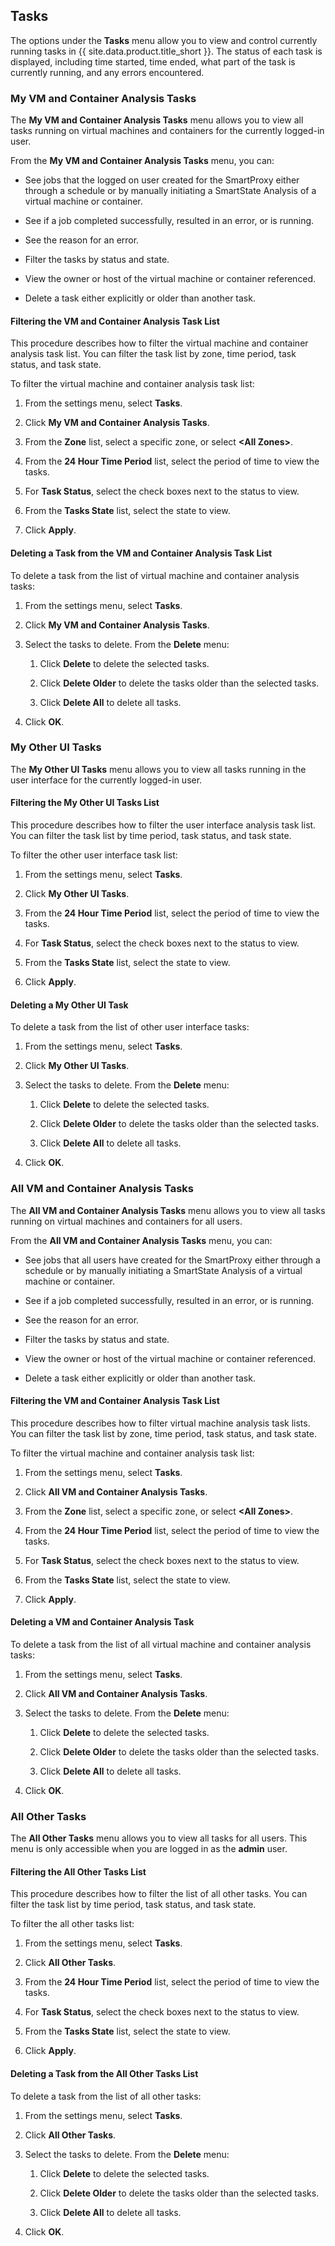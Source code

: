 ## Tasks

The options under the **Tasks** menu allow you to view and control
currently running tasks in {{ site.data.product.title_short }}. The status of each task is
displayed, including time started, time ended, what part of the task is
currently running, and any errors encountered.

### My VM and Container Analysis Tasks

The **My VM and Container Analysis Tasks** menu allows you to view all
tasks running on virtual machines and containers for the currently
logged-in user.

From the **My VM and Container Analysis Tasks** menu, you can:

  - See jobs that the logged on user created for the SmartProxy either
    through a schedule or by manually initiating a SmartState Analysis
    of a virtual machine or container.

  - See if a job completed successfully, resulted in an error, or is
    running.

  - See the reason for an error.

  - Filter the tasks by status and state.

  - View the owner or host of the virtual machine or container
    referenced.

  - Delete a task either explicitly or older than another task.

#### Filtering the VM and Container Analysis Task List

This procedure describes how to filter the virtual machine and container
analysis task list. You can filter the task list by zone, time period,
task status, and task state.

To filter the virtual machine and container analysis task list:

1.  From the settings menu, select **Tasks**.

2.  Click **My VM and Container Analysis Tasks**.

3.  From the **Zone** list, select a specific zone, or select **\<All
    Zones\>**.

4.  From the **24 Hour Time Period** list, select the period of time to
    view the tasks.

5.  For **Task Status**, select the check boxes next to the status to
    view.

6.  From the **Tasks State** list, select the state to view.

7.  Click **Apply**.

#### Deleting a Task from the VM and Container Analysis Task List

To delete a task from the list of virtual machine and container analysis
tasks:

1.  From the settings menu, select **Tasks**.

2.  Click **My VM and Container Analysis Tasks**.

3.  Select the tasks to delete. From the **Delete** menu:

    1.  Click **Delete** to delete the selected tasks.

    2.  Click **Delete Older** to delete the tasks older than the
        selected tasks.

    3.  Click **Delete All** to delete all tasks.

4.  Click **OK**.

### My Other UI Tasks

The **My Other UI Tasks** menu allows you to view all tasks running in
the user interface for the currently logged-in user.

#### Filtering the My Other UI Tasks List

This procedure describes how to filter the user interface analysis task
list. You can filter the task list by time period, task status, and task
state.

To filter the other user interface task list:

1.  From the settings menu, select **Tasks**.

2.  Click **My Other UI Tasks**.

3.  From the **24 Hour Time Period** list, select the period of time to
    view the tasks.

4.  For **Task Status**, select the check boxes next to the status to
    view.

5.  From the **Tasks State** list, select the state to view.

6.  Click **Apply**.

#### Deleting a My Other UI Task

To delete a task from the list of other user interface tasks:

1.  From the settings menu, select **Tasks**.

2.  Click **My Other UI Tasks**.

3.  Select the tasks to delete. From the **Delete** menu:

    1.  Click **Delete** to delete the selected tasks.

    2.  Click **Delete Older** to delete the tasks older than the
        selected tasks.

    3.  Click **Delete All** to delete all tasks.

4.  Click **OK**.

### All VM and Container Analysis Tasks

The **All VM and Container Analysis Tasks** menu allows you to view all
tasks running on virtual machines and containers for all users.

From the **All VM and Container Analysis Tasks** menu, you can:

  - See jobs that all users have created for the SmartProxy either
    through a schedule or by manually initiating a SmartState Analysis
    of a virtual machine or container.

  - See if a job completed successfully, resulted in an error, or is
    running.

  - See the reason for an error.

  - Filter the tasks by status and state.

  - View the owner or host of the virtual machine or container
    referenced.

  - Delete a task either explicitly or older than another task.

#### Filtering the VM and Container Analysis Task List

This procedure describes how to filter virtual machine analysis task
lists. You can filter the task list by zone, time period, task status,
and task state.

To filter the virtual machine and container analysis task list:

1.  From the settings menu, select **Tasks**.

2.  Click **All VM and Container Analysis Tasks**.

3.  From the **Zone** list, select a specific zone, or select **\<All
    Zones\>**.

4.  From the **24 Hour Time Period** list, select the period of time to
    view the tasks.

5.  For **Task Status**, select the check boxes next to the status to
    view.

6.  From the **Tasks State** list, select the state to view.

7.  Click **Apply**.

#### Deleting a VM and Container Analysis Task

To delete a task from the list of all virtual machine and container
analysis tasks:

1.  From the settings menu, select **Tasks**.

2.  Click **All VM and Container Analysis Tasks**.

3.  Select the tasks to delete. From the **Delete** menu:

    1.  Click **Delete** to delete the selected tasks.

    2.  Click **Delete Older** to delete the tasks older than the
        selected tasks.

    3.  Click **Delete All** to delete all tasks.

4.  Click **OK**.

### All Other Tasks

The **All Other Tasks** menu allows you to view all tasks for all users.
This menu is only accessible when you are logged in as the **admin**
user.

#### Filtering the All Other Tasks List

This procedure describes how to filter the list of all other tasks. You
can filter the task list by time period, task status, and task state.

To filter the all other tasks list:

1.  From the settings menu, select **Tasks**.

2.  Click **All Other Tasks**.

3.  From the **24 Hour Time Period** list, select the period of time to
    view the tasks.

4.  For **Task Status**, select the check boxes next to the status to
    view.

5.  From the **Tasks State** list, select the state to view.

6.  Click **Apply**.

#### Deleting a Task from the All Other Tasks List

To delete a task from the list of all other tasks:

1.  From the settings menu, select **Tasks**.

2.  Click **All Other Tasks**.

3.  Select the tasks to delete. From the **Delete** menu:

    1.  Click **Delete** to delete the selected tasks.

    2.  Click **Delete Older** to delete the tasks older than the
        selected tasks.

    3.  Click **Delete All** to delete all tasks.

4.  Click **OK**.
